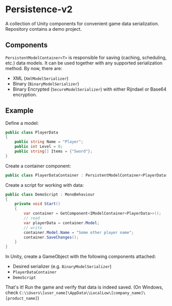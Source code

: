 ﻿# Persistence-v2

A collection of Unity components for convenient game data serialization.  
Repository contains a demo project.

## Components

`PersistentModelContainer<T>` is responsible for saving (caching, scheduling, etc.) data models. It can be used together with any supported serialization method. By now, there are:
- XML (`XmlModelSerializer`)
- Binary (`BinaryModelSerializer`)
- Binary Encrypted (`SecureModelSerializer`) with either Rijndael or Base64 encryption.

## Example

Define a model:
```c#
public class PlayerData
{
    public string Name = "Player";
    public int Level = 0;
    public string[] Items = {"Sword"}; 
}
```

Create a container component:
```c#
public class PlayerDataContainer : PersistentModelContainer<PlayerData> { }
```

Create a script for working with data:
```c#
public class DemoScript : MonoBehaviour 
{
    private void Start()
    {
        var container = GetComponent<IModelContainer<PlayerData>>();
        // read
        var playerData = container.Model;
        // write
        container.Model.Name = "Some other player name";
        container.SaveChanges();
    }
}
```

In Unity, create a GameObject with the following components attached:
- Desired serializer (e.g. `BinaryModelSerializer`)
- `PlayerDataContainer`
- `DemoScript`

That's it! Run the game and verify that data is indeed saved.
(On Windows, check `C:\\Users\[user_name]\AppData\\LocalLow\[company_name]\[product_name]`) 
